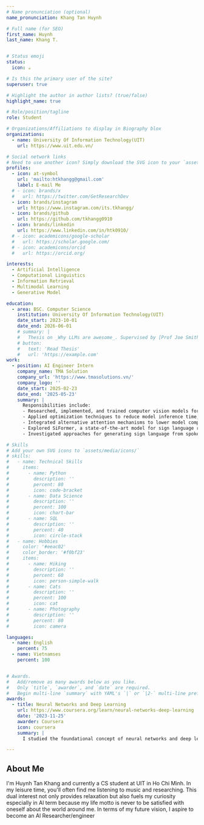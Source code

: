 ```yaml
---
# Name pronunciation (optional)
name_pronunciation: Khang Tan Huynh

# Full name (for SEO)
first_name: Huynh
last_name: Khang T.


# Status emoji
status:
  icon: ☕️

# Is this the primary user of the site?
superuser: true

# Highlight the author in author lists? (true/false)
highlight_name: true

# Role/position/tagline
role: Student

# Organizations/Affiliations to display in Biography blox
organizations:
  - name: University Of Information Technology(UIT)
    url: https://www.uit.edu.vn/

# Social network links
# Need to use another icon? Simply download the SVG icon to your `assets/media/icons/` folder.
profiles:
  - icon: at-symbol
    url: 'mailto:htkhangg@gmail.com'
    label: E-mail Me
  # - icon: brands/x
  #   url: https://twitter.com/GetResearchDev
  - icon: brands/instagram
    url: https://www.instagram.com/its.tkhangg/
  - icon: brands/github
    url: https://github.com/tkhangg0910
  - icon: brands/linkedin
    url: https://www.linkedin.com/in/htk0910/
  # - icon: academicons/google-scholar
  #   url: https://scholar.google.com/
  # - icon: academicons/orcid
  #   url: https://orcid.org/

interests:
  - Artificial Intelligence
  - Computational Linguistics
  - Information Retrieval
  - Multimodal Learning
  - Generative Model

education:
  - area: BSC. Computer Science
    institution: University Of Information Technology(UIT)
    date_start: 2023-10-01
    date_end: 2026-06-01
    # summary: |
    #   Thesis on _Why LLMs are awesome_. Supervised by [Prof Joe Smith](https://example.com). Presented papers at 5 IEEE conferences with the contributions being published in 2 Springer journals.
    # button:
    #   text: 'Read Thesis'
    #   url: 'https://example.com'
work:
  - position: AI Engineer Intern
    company_name: TMA Solution
    company_url: 'https://www.tmasolutions.vn/'
    company_logo: ''
    date_start: 2025-02-23
    date_end: '2025-05-23'
    summary: |
      Responsibilities include:
      - Researched, implemented, and trained computer vision models for sign language translation.
      - Applied optimization techniques to reduce model inference time, including Input-Adaptive (IA) methods.
      - Integrated alternative attention mechanisms to lower model complexity, such as SparseProb Attention and Linear Attention.
      - Explored SiFormer, a state-of-the-art model for sign language recognition.
      - Investigated approaches for generating sign language from spoken language input.

# Skills
# Add your own SVG icons to `assets/media/icons/`
# skills:
#   - name: Technical Skills
#     items:
#       - name: Python
#         description: ''
#         percent: 80
#         icon: code-bracket
#       - name: Data Science
#         description: ''
#         percent: 100
#         icon: chart-bar
#       - name: SQL
#         description: ''
#         percent: 40
#         icon: circle-stack
#   - name: Hobbies
#     color: '#eeac02'
#     color_border: '#f0bf23'
#     items:
#       - name: Hiking
#         description: ''
#         percent: 60
#         icon: person-simple-walk
#       - name: Cats
#         description: ''
#         percent: 100
#         icon: cat
#       - name: Photography
#         description: ''
#         percent: 80
#         icon: camera

languages:
  - name: English
    percent: 75
  - name: Vietnamses
    percent: 100


# Awards.
#   Add/remove as many awards below as you like.
#   Only `title`, `awarder`, and `date` are required.
#   Begin multi-line `summary` with YAML's `|` or `|2-` multi-line prefix and indent 2 spaces below.
awards:
  - title: Neural Networks and Deep Learning
    url: https://www.coursera.org/learn/neural-networks-deep-learning
    date: '2023-11-25'
    awarder: Coursera
    icon: coursera
    summary: |
      I studied the foundational concept of neural networks and deep learning. By the end, I was familiar with the significant technological trends driving the rise of deep learning; build, train, and apply fully connected deep neural networks; implement efficient (vectorized) neural networks; identify key parameters in a neural network’s architecture; and apply deep learning to your own applications.

---
```


## About Me

I'm Huynh Tan Khang and currently a CS student at UIT in Ho Chi Minh. In my leisure time, you'll often find me listening to music and researching. This dual interest not only provides relaxation but also fuels my curiosity especially in Al term because my life motto is never to be satisfied with oneself about the world around me. In terms of my future vision, I aspire to become an Al Researcher/engineer